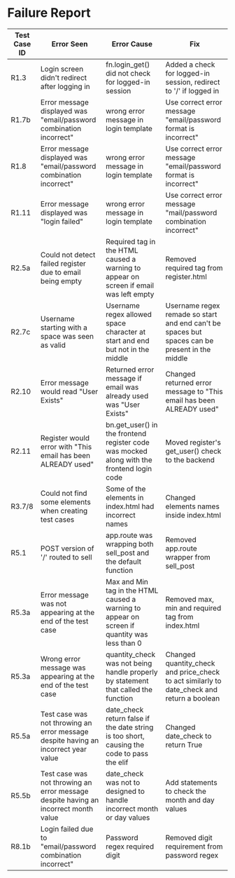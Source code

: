# Failure Report

| Test Case ID | Error Seen                                                                          | Error Cause                                                                                  | Fix                                                                                            |
|--------------|-------------------------------------------------------------------------------------|----------------------------------------------------------------------------------------------|------------------------------------------------------------------------------------------------|
| R1.3         | Login screen didn't redirect after logging in                                       | fn.login_get() did not check for logged-in session                                           | Added a check for logged-in session, redirect to '/' if logged in                              |
| R1.7b        | Error message displayed was "email/password combination incorrect"                  | wrong error message in login template                                                        | Use correct error message "email/password format is incorrect"                                 |
| R1.8         | Error message displayed was "email/password combination incorrect"                  | wrong error message in login template                                                        | Use correct error message "email/password format is incorrect"                                 |
| R1.11        | Error message displayed was "login failed"                                          | wrong error message in login template                                                        | Use correct error message "mail/password combination incorrect"                                |
| R2.5a        | Could not detect failed register due to email being empty                           | Required tag in the HTML caused a warning to appear on screen if email was left empty        | Removed required tag from register.html                                                        |
| R2.7c        | Username starting with a space was seen as valid                                    | Username regex allowed space character at start and end but not in the middle                | Username regex remade so start and end can't be spaces but spaces can be present in the middle |
| R2.10        | Error message would read "User Exists"                                              | Returned error message if email was already used was "User Exists"                           | Changed returned error message to "This email has been ALREADY used"                           |
| R2.11        | Register would error with "This email has been ALREADY used"                        | bn.get_user() in the frontend register code was mocked along with the frontend login code    | Moved register's get_user() check to the backend                                               |
| R3.7/8       | Could not find some elements when creating test cases                               | Some of the elements in index.html had incorrect names                                       | Changed elements names inside index.html                                                       |
| R5.1         | POST version of '/' routed to sell                                                  | app.route was wrapping both sell_post and the default function                               | Removed app.route wrapper from sell_post                                                       |
| R5.3a        | Error message was not appearing at the end of the test case                         | Max and Min tag in the HTML caused a warning to appear on screen if quantity was less than 0 | Removed max, min and required tag from index.html                                              |
| R5.3a        | Wrong error message was appearing at the end of the test case                       | quantity_check was not being handle properly by statement that called the function           | Changed quantity_check and price_check to act similarly to date_check and return a boolean     |
| R5.5a        | Test case was not throwing an error message despite having an incorrect year value  | date_check return false if the date string is too short, causing the code to pass the elif   | Changed date_check to return True                                                              |
| R5.5b        | Test case was not throwing an error message despite having an incorrect month value | date_check was not to designed to handle incorrect month or day values                       | Add statements to check the month and day values                                               |
| R8.1b        | Login failed due to "email/password combination incorrect"                          | Password regex required digit                                                                | Removed digit requirement from password regex                                                  |